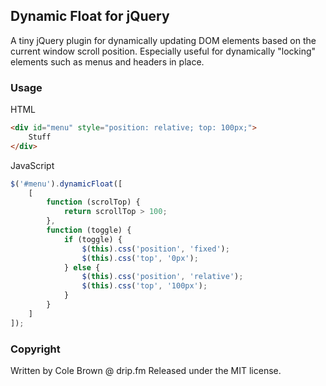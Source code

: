 Dynamic Float for jQuery
-------------
A tiny jQuery plugin for dynamically updating DOM elements based on the current window scroll position. Especially useful for dynamically "locking" elements such as menus and headers in place.

### Usage

HTML

```html
<div id="menu" style="position: relative; top: 100px;">
	Stuff
</div>
```

JavaScript

```javascript
$('#menu').dynamicFloat([
	[
		function (scrolTop) {
			return scrollTop > 100;
		},
		function (toggle) {
			if (toggle) {
				$(this).css('position', 'fixed');
				$(this).css('top', '0px');
			} else {
				$(this).css('position', 'relative');
				$(this).css('top', '100px');
			}
		}
	]
]);
```

### Copyright
Written by Cole Brown @ drip.fm
Released under the MIT license.

